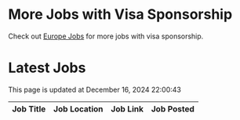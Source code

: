 # More Jobs with Visa Sponsorship

Check out [Europe Jobs](https://github.com/sureshparimi/europejobs#latest-jobs) for more jobs with visa sponsorship.

# Latest Jobs

This page is updated at December 16, 2024 22:00:43

| Job Title | Job Location | Job Link | Job Posted |
| --- | --- | --- | --- |
